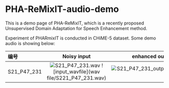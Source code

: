 # PHA-ReMixIT-audio-demo
This is a demo page of PHA-ReMixIT, which is a recently proposed Unsupervised Domain Adaptation for Speech Enhancement method.

Experiment of PHARmixIT is conducted in CHiME-5 dataset. Some demo audio is showing below:

| 编号         | Noisy input       | enhanced output           |
| :------------- | :-------------: | -------------: |
| S21_P47_231    |  ![S21_P47_231.wav](https://github.com/user-attachments/assets/aa2ec619-e523-457a-a06c-59cc598f2365) ![input_wavfile](wav file/S221_P47_231.wav) | ![S21_P47_231_output.wav](https://github.com/user-attachments/assets/fff68e77-4fae-45ee-a255-8fc37413fa49) |



